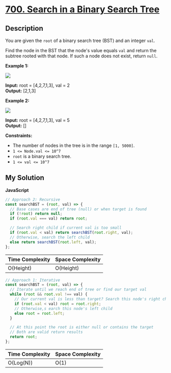 # [700. Search in a Binary Search Tree](https://leetcode.com/problems/search-in-a-binary-search-tree)

## Description

You are given the `root` of a binary search tree (BST) and an integer `val`.

Find the node in the BST that the node's value equals `val` and return the subtree rooted with that node. If such a node does not exist, return `null`.

**Example 1:**

![](https://assets.leetcode.com/uploads/2021/01/12/tree1.jpg)

**Input:** root = [4,2,7,1,3], val = 2  
**Output:** [2,1,3]

**Example 2:**

![](https://assets.leetcode.com/uploads/2021/01/12/tree2.jpg)

**Input:** root = [4,2,7,1,3], val = 5  
**Output:** []

**Constraints:**

- The number of nodes in the tree is in the range `[1, 5000]`.
- `1 <= Node.val <= 10^7`
- `root` is a binary search tree.
- `1 <= val <= 10^7`

## My Solution

**JavaScript**

```js
// Approach 2: Recursive
const searchBST = (root, val) => {
  // Base cases are end of tree (null) or when target is found
  if (!root) return null;
  if (root.val === val) return root;

  // Search right child if current val is too small
  if (root.val < val) return searchBST(root.right, val);
  // Otherwise, search the left child
  else return searchBST(root.left, val);
};
```

| Time Complexity | Space Complexity |
| --------------- | ---------------- |
| O(Height)       | O(Height)        |

```js
// Approach 1: Iterative
const searchBST = (root, val) => {
  // Iterate until we reach end of tree or find our target val
  while (root && root.val !== val) {
    // Our current val is less than target? Search this node's right child
    if (root.val < val) root = root.right;
    // Otherwise,s earch this node's left child
    else root = root.left;
  }

  // At this point the root is either null or contains the target
  // Both are valid return results
  return root;
};
```

| Time Complexity | Space Complexity |
| --------------- | ---------------- |
| O(Log(N))       | O(1)             |
